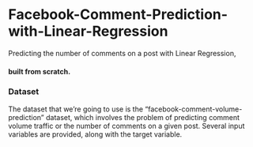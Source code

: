 # Facebook-Comment-Prediction-with-Linear-Regression
Predicting the number of comments on a post with Linear Regression,
#### built from scratch.
### Dataset
The dataset that we’re going to use is the “facebook-comment-volume-prediction” dataset, which involves the problem of predicting comment volume traffic or the number of comments on a given post. Several input variables are provided, along with the target variable.
